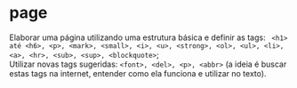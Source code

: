 # page  

Elaborar uma página utilizando uma estrutura básica e definir as tags: ``` <h1> até <h6>, <p>, <mark>, <small>, <i>, <u>, <strong>, <ol>, <ul>, <li>, <a>, <hr>, <sub>, <sup>, <blockquote>```;  
Utilizar novas tags sugeridas: ``` <font>, <del>, <p>, <abbr> ``` (a ideia é buscar estas tags na internet, entender como ela funciona e utilizar no texto).
